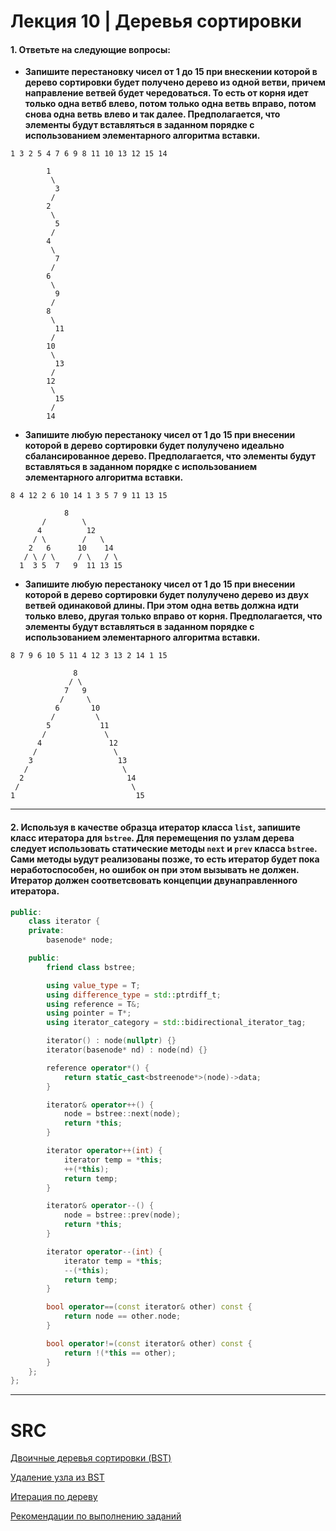 # Лекция 10 | Деревья сортировки

#### 1. Ответьте на следующие вопросы: 

+ **Запишите перестановку чисел от 1 до 15 при внескении которой в дерево сортировки будет получено дерево из одной ветви, причем направление ветвей будет чередоваться. То есть от корня идет только одна ветвб влево, потом только одна ветвь вправо, потом снова одна ветвь влево и так далее. Предполагается, что элементы будут вставляться в заданном порядке с использованием элементарного алгоритма вставки.**

`1 3 2 5 4 7 6 9 8 11 10 13 12 15 14`

```
        1
         \
          3
         /
        2
         \
          5
         /
        4
         \
          7
         /
        6
         \
          9
         /
        8
         \
          11
         /
        10
         \
          13
         /
        12
         \
          15
         /
        14
```
+ **Запишите любую перестаноку чисел от 1 до 15 при внесении которой в дерево сортировки будет полулучено идеально сбалансированное дерево. Предполагается, что элементы будут вставляться в заданном порядке с использованием элементарного алгоритма вставки.**

`8 4 12 2 6 10 14 1 3 5 7 9 11 13 15`

```
            8
       /        \
      4          12
     / \        /   \
    2   6      10    14
   / \ / \     / \   / \
  1  3 5  7   9  11 13 15

```

+ **Запишите любую перестаноку чисел от 1 до 15 при внесении которой в дерево сортировки будет полулучено дерево из двух ветвей одинаковой длины. При этом одна ветвь должна идти только влево, другая только вправо от корня. Предполагается, что элементы будут вставляться в заданном порядке с использованием элементарного алгоритма вставки.**

`8 7 9 6 10 5 11 4 12 3 13 2 14 1 15`

```
              8
             / \
            7   9
           /     \
          6       10
         /         \
        5           11
       /             \
      4               12
     /                 \
    3                   13
   /                     \
  2                       14
 /                         \
1                           15

```

---

#### 2. Используя в качестве образца итератор класса `list`, запишите класс итератора для `bstree`. Для перемещения по узлам дерева следует использовать статические методы `next` и `prev` класса `bstree`. Сами методы ьудут реализованы позже, то есть итератор будет пока неработоспособен, но ошибок он при этом вызывать не должен. Итератор должен соответсвовать концепции двунаправленного итератора. 

```cpp
public:
    class iterator {
    private:
        basenode* node;

    public:
        friend class bstree;

        using value_type = T;
        using difference_type = std::ptrdiff_t;
        using reference = T&;
        using pointer = T*;
        using iterator_category = std::bidirectional_iterator_tag;

        iterator() : node(nullptr) {}
        iterator(basenode* nd) : node(nd) {}

        reference operator*() {
            return static_cast<bstreenode*>(node)->data;
        }

        iterator& operator++() {
            node = bstree::next(node);
            return *this;
        }

        iterator operator++(int) {
            iterator temp = *this;
            ++(*this);
            return temp;
        }

        iterator& operator--() {
            node = bstree::prev(node);
            return *this;
        }

        iterator operator--(int) {
            iterator temp = *this;
            --(*this);
            return temp;
        }

        bool operator==(const iterator& other) const {
            return node == other.node;
        }

        bool operator!=(const iterator& other) const {
            return !(*this == other);
        }
    };
};

```


























---
# SRC

[Двоичные деревья сортировки (BST)](https://youtu.be/Kw5bQbGkdlA)

[Удаление узла из BST](https://youtu.be/fRGXS9P9aiU)

[Итерация по дереву](https://youtu.be/2F6l2zvaq64)

[Рекомендации по выполнению заданий](https://youtu.be/vVokxMaHU1Y)
